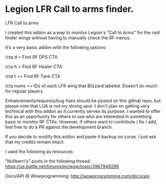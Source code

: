 # Legion LFR Call to arms finder.
LFR Call to arms

I created this addon as a way to monitor Legion's "Call to Arms" for the raid finder wings without having to manually check the RF menus.

It's a very basic addon with the following options:

/cta d = Find RF DPS CTA

/cta h = Find RF Healer CTA

/cta t == Find RF Tank CTA

/cta nums == IDs of each LFR wing that Blizzard labeled. Doesn't do much for regular players.


Enhancements/requests/bug fixes should be posted on this github repo; but please note that LUA is not my strong spot. I don't plan on getting very technical with this addon as it currently serves its purpose. I wanted to offer this as an opportunity for others to use who are interested in something basic to monitor RF CTAs. However, if others want to contribute / fix / add, feel free to do a PR against the development branch.

 

If you decide to modify this addon and paste it backup on curse, I just ask that my credits remain intact.

 

I used the following as resources:

 

"Nullberri's" posts in the following thread: https://us.battle.net/forums/en/wow/topic/3967949299

Docs/API @ Wowprogramming: http://wowprogramming.com/docs/api
